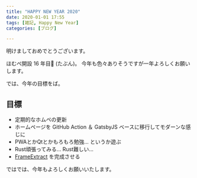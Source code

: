 ```yaml
---
title: "HAPPY NEW YEAR 2020"
date: 2020-01-01 17:55
tags: [雑記, Happy New Year]
categories: [ブログ]

---
```


明けましておめでとうございます。

ほむぺ開設 16 年目🎉 (たぶん)。
今年も色々ありそうですが一年よろしくお願いします。

では、今年の目標をば。

## 目標

* 定期的なホムペの更新
* ホームページを GitHub Action ＆ GatsbyJS ベースに移行してモダーンな感じに
* PWAとかQtとかもろもろ勉強... というか遊ぶ
* Rust頑張ってみる... Rust難しい...
* [FrameExtract](https://github.com/sharkpp/FrameExtract) を完成させる

ではでは、今年もよろしくお願いいたします。
